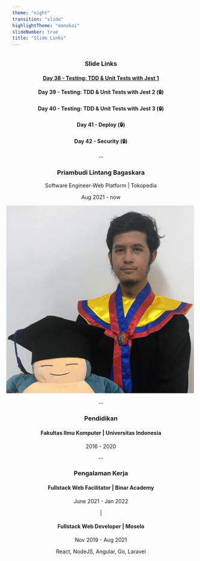 ```yaml
---
theme: "night"
transition: "slide"
highlightTheme: "monokai"
slideNumber: true
title: "Slide Links"
---
```


<style>
pre {
  background: #303030;
  padding: 10px 16px;
  border-radius: 0.3em;
  counter-reset: line;
}
pre code[class*="="] .line {
  display: block;
  line-height: 1.8rem;
  font-size: 1em;
}
pre code[class*="="] .line:before {
  counter-increment: line;
  content: counter(line);
  display: inline-block;
  border-right: 3px solid #6ce26c !important;
  padding: 0 .5em;
  margin-right: .5em;
  color: #afafaf !important;
  width: 24px;
  text-align: right;
}

.reveal .slides > section > section {
  text-align: center; 
}

h1,h2,h3,h4 {
  text-align: center;
}

p {
  text-align: center;
}
</style>

### Slide Links
#### [Day 38 - Testing: TDD & Unit Tests with Jest 1](test-1.html)
#### Day 39 - Testing: TDD & Unit Tests with Jest 2 (🔒)
#### Day 40 - Testing: TDD & Unit Tests with Jest 3 (🔒)
#### Day 41 - Deploy (🔒)
#### Day 42 - Security (🔒)

--

### Priambudi Lintang Bagaskara

Software Engineer-Web Platform | Tokopedia

Aug 2021 - now

<img width="500" src="/img/photo.png">

--

### Pendidikan
#### Fakultas Ilmu Komputer | Universitas Indonesia
2016 - 2020

--

### Pengalaman Kerja
#### Fullstack Web Facilitator | Binar Academy
June 2021 - Jan 2022

|

#### Fullstack Web Developer | Moselo
Nov 2019 - Aug 2021

React, NodeJS, Angular, Go, Laravel
